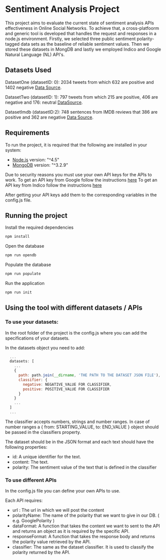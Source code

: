 # Sentiment Analysis Project

This project aims to evaluate the current state of sentiment analysis APIs effectiveness in Online Social Networks. To achieve that, a cross-platfoorm and generic tool is developed that handles the request and responses in a node.js environment.
Firstly, we selected three public sentiment polarity-tagged data sets as the baseline of reliable sentiment values. Then we stored these datasets in MongDB and lastly we employed Indico and Google Natural Language (NL) API's.

## Datasets Used

DatasetOne (datasetID: 0): 2034 tweets from which 632 are positive and 1402 negative [Data Source](http://oro.open.ac.uk/40660/).

DatasetTwo (datasetID: 1): 797 tweets from which 215 are positive, 406 are negative and 176: neutral [DataSource](https://bitbucket.org/speriosu/updown/src/1deb8fe45f603a61d723cc9b987ae4f36cbe6b16/data/hcr/test/orig/?at=default).

DatasetImdb (datasetID:2): 748 sentences from IMDB reviews that 386 are positive and 362 are negative [Data Source](https://archive.ics.uci.edu/ml/datasets/Sentiment+Labelled+Sentences#).


## Requirements

To run the project, it is required that the following are installed in your system:

- [Node.js](https://nodejs.org/en/) version: "^4.5"
- [MongoDB](https://www.mongodb.com/download-center?jmp=nav#community) version: "^3.2.9"

Due to security reasons you must use your own API keys for the APIs to work.
To get an API key from Google follow the instructions [here](https://cloud.google.com/natural-language/docs/getting-started)
To get an API key from Indico follow the instructions [here](https://indico.io/docs#text)

After getting your API keys add them to the corresponding variables in the config.js file.

## Running the project

Install the required dependencies

```js
npm install
```

Open the database

```js
npm run opendb
```

Populate the database

```js
npm run populate
```

Run the application

```js
npm run init
```

## Using the tool with different datasets / APIs

### To use your datasets:

In the root folder of the project is the config.js where you can add the specifications of your datasets.

  In the datasets object you need to add:

  ```js
    ...
    datasets: [
      ...
      {
        path: path.join(__dirname, 'THE PATH TO THE DATASET JSON FILE'),
        classifier: {
          negative: NEGATIVE_VALUE FOR CLASSIFIER,
          positive: POSITIVE_VALUE FOR CLASSIFIER
        }
      }
      ...
    ]
    ...
  ```

The classifier accepts numbers, strings and number ranges.
In case of number ranges a { from: STARTING_VALUE, to: END_VALUE } object should be passed in the classifiers property.

The dataset should be in the JSON format and each text should have the following properties:

- id: A unique identifier for the text.
- content: The text.
- polarity: The sentiment value of the text that is defined in the classifier

### To use different APIs

In the config.js file you can define your own APIs to use.

Each API requires:

- url : The url in which we will post the content
- polarityName: The name of the polarity that we want to give in our DB. ( e.g. GooglePolarity )
- dataFormat: A function that takes the content we want to sent to the API and returns an object as it is required by the specific API.
- responseFormat: A function that takes the response body and returns the polarity value retrieved by the API.
- classifier: The same as the dataset classifier. It is used to classify the polarity returned by the API.
